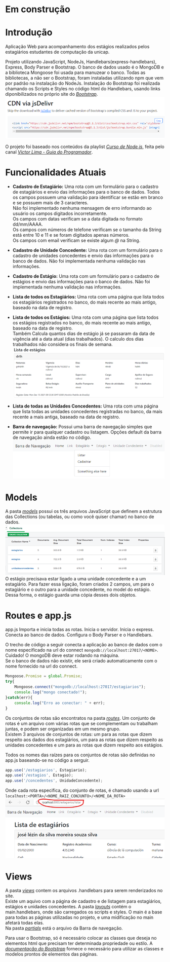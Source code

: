 # **Em construção**

# Introdução

Aplicação Web para acompanhamento dos estágios realizados pelos estagiários estudantes de computação da unicap.

Projeto utilizando JavaScript, NodeJs, Handlebars(express-handlebars), Express, Body Parser e Bootstrap. O banco de dados usado é o MongoDB e a biblioteca Mongoose foi usada para manuzear o banco. Todas as bibliotecas, a não ser o Bootstrap, foram instaladas utilizando npm que vem por padrão na instalação do NodeJs. Instalação do Bootstrap foi realizada chamando os Scripts e Styles no código html do Handlebars, usando links diponibilizados no próprio site do [*Bootstrap*](https://getbootstrap.com/docs/5.1/getting-started/download/).  
![](/readmeImages/l9aDADq.png)

O projeto foi baseado nos conteúdos da playlist [*Curso de Node.js*](https://www.youtube.com/watch?v=LLqq6FemMNQ&list=PLJ_KhUnlXUPtbtLwaxxUxHqvcNQndmI4B), feita pelo canal 
[*Victor Lima - Guia do Programador*](https://www.youtube.com/channel/UC_issB-37g9lwfAA37fy2Tg).

# Funcionalidades Atuais

 - **Cadastro de Estagiário:** Uma rota com um formulário para o cadastro de estagiários e envio das informações para o banco de dados. Todos os campos possuem uma validação para identificar se estão em branco e se possuem mais de 3 caracteres.  
 Não foi implementado nenhuma mensagem de erro informando ao usuário os campos digitados incorretamente.  
 Os campos com datas verificam se a data digitada no formato dd/mm/AAAA.  
 Os campos com números de telefone verificam se o tamanho da String está entre 10 e 11 e se foram digitados apenas números.  
 Os campos com email verificam se existe algum *@* na String.

 - **Cadastro de Unidade Concedente:** Uma rota com um formulário para o cadastro de unidades concedentes e envio das informações para o banco de dados. Não foi implementada nenhuma validação nas informações.

 - **Cadastro de Estágio:** Uma rota com um formulário para o cadastro de estágios e envio das informações para o banco de dados. Não foi implementada nenhuma validação nas informações.

- **Lista de todos os Estagiários:** Uma rota com uma página que lista todos os estagiários registrados no banco, do mais recente ao mais antigo, baseado na data de registro.

- **Lista de todos os Estágios:** Uma rota com uma página que lista todos os estágios registrados no banco, do mais recente ao mais antigo, baseado na data de registro.  
Também Calcula quantos dias de estágio já se passaram da data de vigência até a data atual (dias trabalhados). O calculo dos dias trabalhados não considera os finais de semana.
![](/readmeImages/eqXXqow.png)

- **Lista de todas as Unidades Concedentes:** Uma rota com uma página que lista todas as unidades concedentes registradas no banco, da mais recente a mais antiga, baseado na data de registro.

- **Barra de navegação:** Possui uma barra de navegação simples que permite ir para qualquer cadastro ou listagem. Opções default da barra de navegação ainda estão no código.  
![](/readmeImages/SNoC3j6.png)

# Models

A pasta [*models*](https://github.com/GazetaGaveta/Estagio-UNICAP/tree/main/models) possui os três arquivos JavaScript que definem a estrutura das Collections (ou tabelas, ou como você quiser chamar) no banco de dados.  
![](/readmeImages/7idICmn.png)
O estágio precisava estar ligado a uma unidade concedente e a um estagiário. Para fazer essa ligação, foram criados 2 campos, um para o estagiário e o outro para a unidade concedente, no model do estágio. Dessa forma, o estágio guarda uma cópia desses dois objetos.

# Routes e app.js

app.js Importa e inicia todas as rotas. Inicia o servidor. Inicia o express. Conecta ao banco de dados. Configura o Body Parser e o Handlebars.

O trecho de código a seguir conecta a aplicação ao banco de dados com o nome especificado na url do connect `mongodb://localhost:27017/<NOME>`.  
Cuidado! O mongoDB deve estar rodando na máquina.  
Se o banco de dados não existir, ele será criado automaticamente com o nome fornecido na url do connect.  
```javaScript
Mongoose.Promise = global.Promise;
try{
    Mongoose.connect("mongodb://localhost:27017/estagiarios");
    console.log("mongo conectado!");
}catch(err){
    console.log("Erro ao conectar: " + err);
}
```

Os conjuntos de rotas são encontratos na pasta [*routes*](). Um conjunto de rotas é um arquivo com várias rotas que se complementam ou trabalham juntas, e podem ser organizadas em um mesmo grupo.  
Existem 3 arquivos de conjuntos de rotas: um para as rotas que dizem respeito aos dados dos estagiários, um para as rotas que dizem respeito as unidades concedentes e um para as rotas que dizem respeito aos estágios.

Todos os nomes das raízes para os conjuntos de rotas são definidas no app.js baseando-se no código a serguir.  
```JavaScript
app.use('/estagiarios', Estagiario);
app.use('/estagios', Estagio);
app.use('/concedentes', UnidadeConcedente);
```   
Onde cada rota especifica, do conjunto de rotas, é chamado usando a url `localhost:<PORTA>/<NOME_RAIZ_CONJUNTO>/<NOME_DA_ROTA>`
![](/readmeImages/9jcH7JK.png)

# Views

A pasta [*views*]() contem os arquivos .handlebars para serem renderizados no site.  
Existe um aquivo com a página de cadastro e de listagem para estagiários, estágios e unidades concedentes.
A pasta [*layouts*]() contém o main.handlebars, onde são carregados os scripts e styles. O main é a base para todas as páginas utilizadas no projeto, e uma midificação no main afetará todas elas.  
Na pasta [*partials*]() está o arquivo da Barra de navegação.

Para usar o Bootstrap, só é necessário colocar as classes que deseja no elementos html que precisam ter determinada propriedade ou estilo. A [*documentação do Bootstrap*]() fornece o necessário para utilizar as classes e modelos prontos de elementos das páginas.